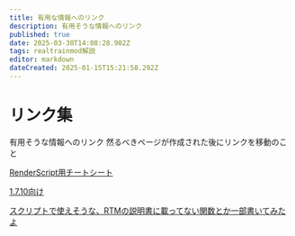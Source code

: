 ```yaml
---
title: 有用な情報へのリンク
description: 有用そうな情報へのリンク
published: true
date: 2025-03-30T14:08:28.902Z
tags: realtrainmod解説
editor: markdown
dateCreated: 2025-01-15T15:21:58.292Z
---
```


# リンク集
有用そうな情報へのリンク
然るべきページが作成された後にリンクを移動のこと

[RenderScript用チートシート](https://gist.github.com/Kai-Z-JP/2edadce21011125d6465ed6401ac4842)

[1.7.10向け](https://gist.github.com/Kai-Z-JP/0dd0cba11592305cdbf859311718f43f)

[スクリプトで使えそうな、RTMの説明書に載ってない関数とか一部書いてみたよ](https://x.com/hi03_s/status/1044613004644376577)